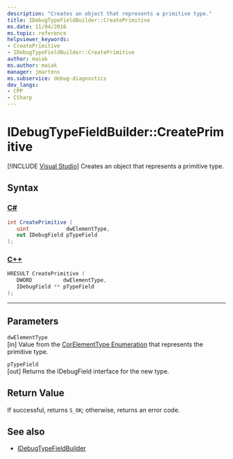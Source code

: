 ```yaml
---
description: "Creates an object that represents a primitive type."
title: IDebugTypeFieldBuilder::CreatePrimitive
ms.date: 11/04/2016
ms.topic: reference
helpviewer_keywords:
- CreatePrimitive
- IDebugTypeFieldBuilder::CreatePrimitive
author: maiak
ms.author: maiak
manager: jmartens
ms.subservice: debug-diagnostics
dev_langs:
- CPP
- CSharp
---
```

# IDebugTypeFieldBuilder::CreatePrimitive

 [!INCLUDE [Visual Studio](~/includes/applies-to-version/vs-windows-only.md)]
Creates an object that represents a primitive type.

## Syntax

### [C#](#tab/csharp)
```csharp
int CreatePrimitive (
   uint            dwElementType,
   out IDebugField pTypeField
);
```
### [C++](#tab/cpp)
```cpp
HRESULT CreatePrimitive (
   DWORD          dwElementType,
   IDebugField ** pTypeField
);
```
---

## Parameters
`dwElementType`\
[in] Value from the [CorElementType Enumeration](/dotnet/framework/unmanaged-api/metadata/corelementtype-enumeration) that represents the primitive type.

`pTypeField`\
[out] Returns the IDebugField interface for the new type.

## Return Value
 If successful, returns `S_OK`; otherwise, returns an error code.

## See also
- [IDebugTypeFieldBuilder](../../../extensibility/debugger/reference/idebugtypefieldbuilder.md)
